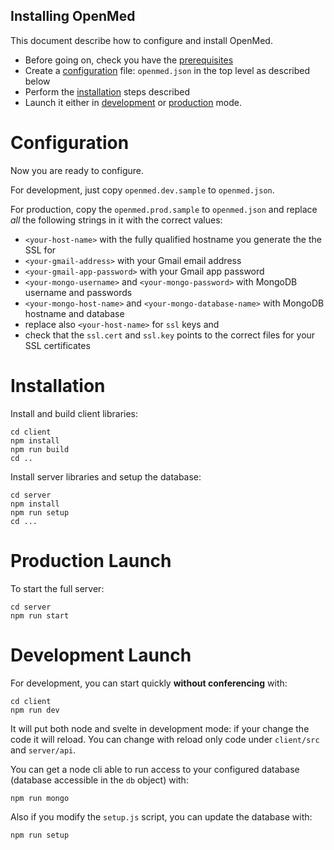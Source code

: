 ## Installing OpenMed

This document describe how to configure and install OpenMed.

- Before going on, check you have the [prerequisites](PREREQ.md)
- Create a [configuration](#configuration) file: `openmed.json` in the top level as described below
- Perform the [installation](#installation) steps described
- Launch it either in [development](#development) or [production](#production) mode.

<a name="configuration"/>

# Configuration

Now you are ready to configure.

For development, just copy `openmed.dev.sample` to `openmed.json`. 

For production, copy the `openmed.prod.sample` to `openmed.json` and replace *all* the following strings in it with the correct values:

- `<your-host-name>` with the fully qualified hostname you generate the the SSL for 
- `<your-gmail-address>` with your Gmail email address
- `<your-gmail-app-password>` with your Gmail app password
- `<your-mongo-username>` and `<your-mongo-password>` with MongoDB username and passwords
- `<your-mongo-host-name>` and `<your-mongo-database-name>` with MongoDB hostname and database
- replace also `<your-host-name>` for `ssl` keys and 
- check that the `ssl.cert` and `ssl.key` points to the correct files for your SSL certificates

<a name="installation"/>

# Installation

Install and build client libraries:

```
cd client
npm install
npm run build
cd ..
```

Install server libraries and setup the database:

```
cd server
npm install
npm run setup
cd ...
```

<a name="production"/>

# Production Launch

To start the full server:

```
cd server
npm run start
```

<a name="development"/>

# Development Launch

For development, you can start quickly **without conferencing** with:

```
cd client
npm run dev
```

It will put both node and svelte in development mode: if your change the code it will reload. You can change with reload only code under `client/src` and `server/api`.

You can get a node cli able to run access to your configured database (database accessible in the `db` object) with:

```
npm run mongo
```

Also if you modify the `setup.js` script, you can update the database with: 

```
npm run setup
```
